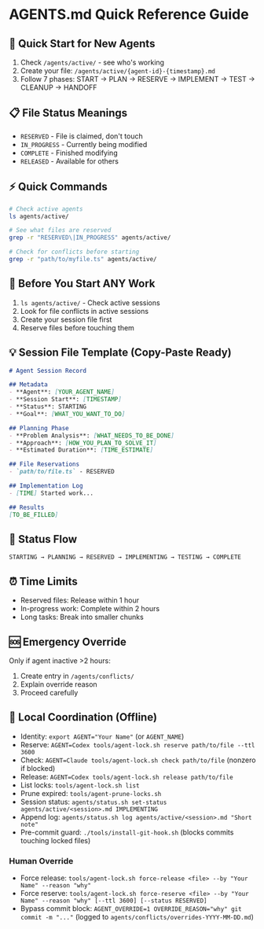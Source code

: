 # AGENTS.md Quick Reference Guide

## 🚀 Quick Start for New Agents
1. Check `/agents/active/` - see who's working
2. Create your file: `/agents/active/{agent-id}-{timestamp}.md`
3. Follow 7 phases: START → PLAN → RESERVE → IMPLEMENT → TEST → CLEANUP → HANDOFF

## 📋 File Status Meanings
- `RESERVED` - File is claimed, don't touch
- `IN_PROGRESS` - Currently being modified
- `COMPLETE` - Finished modifying  
- `RELEASED` - Available for others

## ⚡ Quick Commands
```bash
# Check active agents
ls agents/active/

# See what files are reserved
grep -r "RESERVED\|IN_PROGRESS" agents/active/

# Check for conflicts before starting
grep -r "path/to/myfile.ts" agents/active/
```

## 🚨 Before You Start ANY Work
1. `ls agents/active/` - Check active sessions
2. Look for file conflicts in active sessions
3. Create your session file first
4. Reserve files before touching them

## 💡 Session File Template (Copy-Paste Ready)
```markdown
# Agent Session Record

## Metadata
- **Agent**: [YOUR_AGENT_NAME]
- **Session Start**: [TIMESTAMP]
- **Status**: STARTING
- **Goal**: [WHAT_YOU_WANT_TO_DO]

## Planning Phase
- **Problem Analysis**: [WHAT_NEEDS_TO_BE_DONE]
- **Approach**: [HOW_YOU_PLAN_TO_SOLVE_IT]
- **Estimated Duration**: [TIME_ESTIMATE]

## File Reservations
- `path/to/file.ts` - RESERVED

## Implementation Log
- [TIME] Started work...

## Results
[TO_BE_FILLED]
```

## 🔄 Status Flow
```
STARTING → PLANNING → RESERVED → IMPLEMENTING → TESTING → COMPLETE
```

## ⏰ Time Limits
- Reserved files: Release within 1 hour
- In-progress work: Complete within 2 hours  
- Long tasks: Break into smaller chunks

## 🆘 Emergency Override
Only if agent inactive >2 hours:
1. Create entry in `/agents/conflicts/`
2. Explain override reason
3. Proceed carefully

## 📴 Local Coordination (Offline)
- Identity: `export AGENT="Your Name"` (or `AGENT_NAME`)
- Reserve: `AGENT=Codex tools/agent-lock.sh reserve path/to/file --ttl 3600`
- Check: `AGENT=Claude tools/agent-lock.sh check path/to/file` (nonzero if blocked)
- Release: `AGENT=Codex tools/agent-lock.sh release path/to/file`
- List locks: `tools/agent-lock.sh list`
- Prune expired: `tools/agent-prune-locks.sh`
- Session status: `agents/status.sh set-status agents/active/<session>.md IMPLEMENTING`
- Append log: `agents/status.sh log agents/active/<session>.md "Short note"`
- Pre-commit guard: `./tools/install-git-hook.sh` (blocks commits touching locked files)

### Human Override
- Force release: `tools/agent-lock.sh force-release <file> --by "Your Name" --reason "why"`
- Force reserve: `tools/agent-lock.sh force-reserve <file> --by "Your Name" --reason "why" [--ttl 3600] [--status RESERVED]`
- Bypass commit block: `AGENT_OVERRIDE=1 OVERRIDE_REASON="why" git commit -m "..."` (logged to `agents/conflicts/overrides-YYYY-MM-DD.md`)
